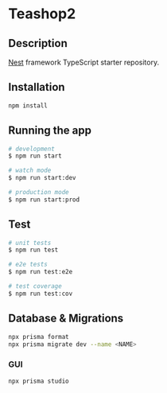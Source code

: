 # Teashop2

## Description

[Nest](https://github.com/nestjs/nest) framework TypeScript starter repository.

## Installation

```sh
npm install
```

## Running the app

```sh
# development
$ npm run start

# watch mode
$ npm run start:dev

# production mode
$ npm run start:prod
```

## Test

```sh
# unit tests
$ npm run test

# e2e tests
$ npm run test:e2e

# test coverage
$ npm run test:cov
```

## Database & Migrations

```sh
npx prisma format
npx prisma migrate dev --name <NAME>
```

### GUI

```sh
npx prisma studio
```
